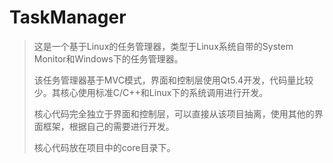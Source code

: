 # TaskManager
>这是一个基于Linux的任务管理器，类型于Linux系统自带的System Monitor和Windows下的任务管理器。
>
>该任务管理器基于MVC模式，界面和控制层使用Qt5.4开发，代码量比较少。其核心使用标准C/C++和Linux下的系统调用进行开发。
>
>核心代码完全独立于界面和控制层，可以直接从该项目抽离，使用其他的界面框架，根据自己的需要进行开发。
>
>核心代码放在项目中的core目录下。

